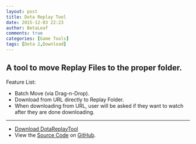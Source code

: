 ```yaml
---
layout: post
title: Dota Replay Tool
date: 2015-12-03 22:23
author: BetaLeaf
comments: true
categories: [Game Tools]
tags: [Dota 2,Download]
---  
```

## A tool to move Replay Files to the proper folder.  
Feature List:  

  - Batch Move (via Drag-n-Drop).  
  - Download from URL directly to Replay Folder.  
  - When downloading from URL, user will be asked if they want to watch after they are done downloading.  

---

  - [<i class="fa fa-download"></i> Download DotaReplayTool](https://github.com/BetaLeaf/DotaReplayTool/blob/master/DotaReplayTool.exe?raw=true)  
  - View the [<i class="fa fa-file-code-o"></i> Source Code](https://github.com/BetaLeaf/DotaReplayTool/blob/master/DotaReplayTool.au3) on [<i class="fa fa-github"></i> GitHub](https://github.com/BetaLeaf/DotaReplayTool).
